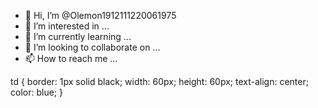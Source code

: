- 👋 Hi, I’m @Olemon1912111220061975
- 👀 I’m interested in ...
- 🌱 I’m currently learning ...
- 💞️ I’m looking to collaborate on ...
- 📫 How to reach me ...

<!---
Olemon1912111220061975/Olemon1912111220061975 is a ✨ special ✨ repository because its `README.md` (this file) appears on your GitHub profile.
You can click the Preview link to take a look at your changes.
--->
td {
border: 1px solid black;
width: 60px;
height: 60px;
text-align: center;
color: blue;
}
